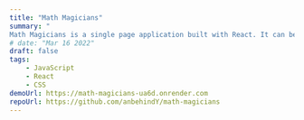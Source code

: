 ```yaml
---
title: "Math Magicians"
summary: "
Math Magicians is a single page application built with React. It can be used to deal with simple calculations and to display a random quote."
# date: "Mar 16 2022"
draft: false
tags:
    - JavaScript
    - React
    - CSS
demoUrl: https://math-magicians-ua6d.onrender.com
repoUrl: https://github.com/anbehindY/math-magicians
---
```


<!-- Lorem ipsum dolor sit amet, consectetur adipiscing elit, sed do eiusmod tempor incididunt ut labore et dolore magna aliqua. Vitae ultricies leo integer malesuada nunc vel risus commodo viverra. Adipiscing enim eu turpis egestas pretium. Euismod elementum nisi quis eleifend quam adipiscing. In hac habitasse platea dictumst vestibulum. Sagittis purus sit amet volutpat. Netus et malesuada fames ac turpis egestas. Eget magna fermentum iaculis eu non diam phasellus vestibulum lorem. Varius sit amet mattis vulputate enim. Habitasse platea dictumst quisque sagittis. Integer quis auctor elit sed vulputate mi. Dictumst quisque sagittis purus sit amet. -->
